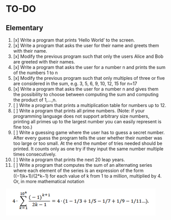 # TO-DO

## Elementary

1. [x] Write a program that prints ‘Hello World’ to the screen.
2. [x] Write a program that asks the user for their name and greets them with their name.
3. [x] Modify the previous program such that only the users Alice and Bob are greeted with their names.
4. [x] Write a program that asks the user for a number n and prints the sum of the numbers 1 to n
5. [x] Modify the previous program such that only multiples of three or five are considered in the sum, e.g. 3, 5, 6, 9, 10, 12, 15 for n=17
6. [x] Write a program that asks the user for a number n and gives them the possibility to choose between computing the sum and computing the product of 1,…,n.
7. [ ] Write a program that prints a multiplication table for numbers up to 12.
8. [ ] Write a program that prints all prime numbers. (Note: if your programming language does not support arbitrary size numbers, printing all primes up to the largest number you can easily represent is fine too.)
9. [ ] Write a guessing game where the user has to guess a secret number. After every guess the program tells the user whether their number was too large or too small. At the end the number of tries needed should be printed. It counts only as one try if they input the same number multiple times consecutively.
10. [ ] Write a program that prints the next 20 leap years.
11. [ ] Write a program that computes the sum of an alternating series where each element of the series is an expression of the form ((−1)k+1)/(2\*k−1) for each value of k from 1 to a million, multiplied by 4. Or, in more mathematical notation

![Screenshot of the formula to be used in the above program.](/small-programs/standalone/ADSP-Q/images/ElementaryLastBoss.PNG)
